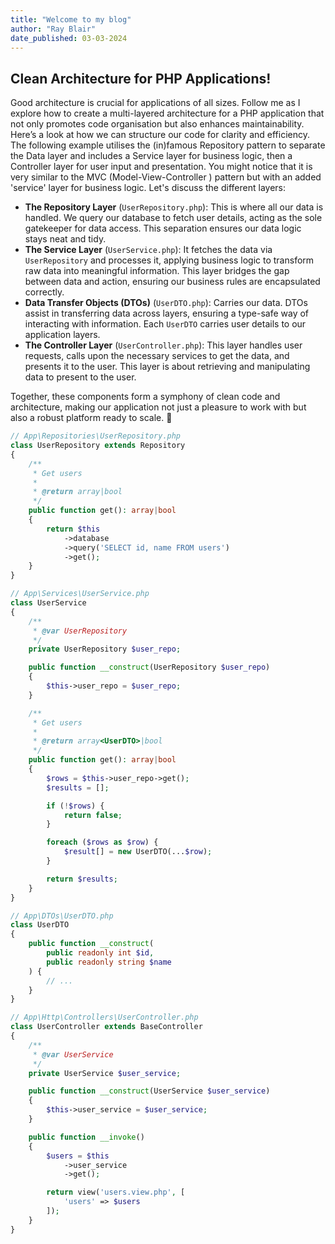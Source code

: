 ```yaml
---
title: "Welcome to my blog"
author: "Ray Blair"
date_published: 03-03-2024
---
```


## Clean Architecture for PHP Applications!

Good architecture is crucial for applications of all sizes. Follow me as I explore how to create a multi-layered architecture for a PHP application that not only promotes code organisation but also enhances maintainability. Here’s a look at how we can structure our code for clarity and efficiency. The following example utilises the (in)famous Repository pattern to separate the Data layer and includes a Service layer for business logic, then a Controller layer for user input and presentation. You might notice that it is very similar to the MVC (Model-View-Controller ) pattern but with an added 'service' layer for business logic. Let's discuss the different layers:

- **The Repository Layer** (`UserRepository.php`): This is where all our data is handled. We query our database to fetch user details, acting as the sole gatekeeper for data access. This separation ensures our data logic stays neat and tidy.
- **The Service Layer** (`UserService.php`): It fetches the data via `UserRepository` and processes it, applying business logic to transform raw data into meaningful information. This layer bridges the gap between data and action, ensuring our business rules are encapsulated correctly.
- **Data Transfer Objects (DTOs)** (`UserDTO.php`): Carries our data. DTOs assist in transferring data across layers, ensuring a type-safe way of interacting with information. Each `UserDTO` carries user details to our application layers.
- **The Controller Layer** (`UserController.php`): This layer handles user requests, calls upon the necessary services to get the data, and presents it to the user. This layer is about retrieving and manipulating data to present to the user.

Together, these components form a symphony of clean code and architecture, making our application not just a pleasure to work with but also a robust platform ready to scale. 🌟

<!-- ![Clean Architecture Code](images/clean-architecture.jpeg) -->

```php
// App\Repositories\UserRepository.php
class UserRepository extends Repository
{
    /**
     * Get users
     * 
     * @return array|bool
     */
    public function get(): array|bool
    {
        return $this
            ->database
            ->query('SELECT id, name FROM users')
            ->get();
    }
}

// App\Services\UserService.php
class UserService
{
    /**
     * @var UserRepository
     */
    private UserRepository $user_repo;

    public function __construct(UserRepository $user_repo)
    {
        $this->user_repo = $user_repo;
    }

    /**
     * Get users
     * 
     * @return array<UserDTO>|bool
     */
    public function get(): array|bool
    {
        $rows = $this->user_repo->get();
        $results = [];

        if (!$rows) {
            return false;
        }

        foreach ($rows as $row) {
            $result[] = new UserDTO(...$row);
        }

        return $results;
    }
}

// App\DTOs\UserDTO.php
class UserDTO
{
    public function __construct(
        public readonly int $id,
        public readonly string $name
    ) {
        // ...
    }
}

// App\Http\Controllers\UserController.php
class UserController extends BaseController
{
    /**
     * @var UserService
     */
    private UserService $user_service;

    public function __construct(UserService $user_service)
    {
        $this->user_service = $user_service;
    }

    public function __invoke()
    {
        $users = $this
            ->user_service
            ->get();

        return view('users.view.php', [
            'users' => $users
        ]);
    }
}
```
